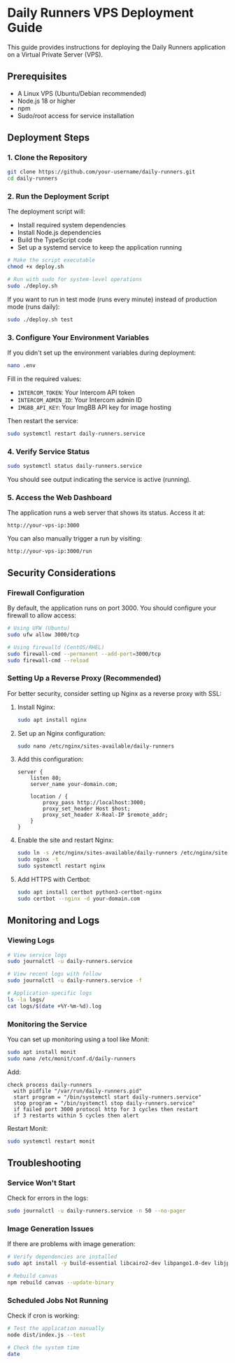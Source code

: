 # Daily Runners VPS Deployment Guide

This guide provides instructions for deploying the Daily Runners application on a Virtual Private Server (VPS).

## Prerequisites

- A Linux VPS (Ubuntu/Debian recommended)
- Node.js 18 or higher
- npm
- Sudo/root access for service installation

## Deployment Steps

### 1. Clone the Repository

```bash
git clone https://github.com/your-username/daily-runners.git
cd daily-runners
```

### 2. Run the Deployment Script

The deployment script will:
- Install required system dependencies
- Install Node.js dependencies
- Build the TypeScript code
- Set up a systemd service to keep the application running

```bash
# Make the script executable
chmod +x deploy.sh

# Run with sudo for system-level operations
sudo ./deploy.sh
```

If you want to run in test mode (runs every minute) instead of production mode (runs daily):

```bash
sudo ./deploy.sh test
```

### 3. Configure Your Environment Variables

If you didn't set up the environment variables during deployment:

```bash
nano .env
```

Fill in the required values:
- `INTERCOM_TOKEN`: Your Intercom API token
- `INTERCOM_ADMIN_ID`: Your Intercom admin ID
- `IMGBB_API_KEY`: Your ImgBB API key for image hosting

Then restart the service:

```bash
sudo systemctl restart daily-runners.service
```

### 4. Verify Service Status

```bash
sudo systemctl status daily-runners.service
```

You should see output indicating the service is active (running).

### 5. Access the Web Dashboard

The application runs a web server that shows its status. Access it at:

```
http://your-vps-ip:3000
```

You can also manually trigger a run by visiting:

```
http://your-vps-ip:3000/run
```

## Security Considerations

### Firewall Configuration

By default, the application runs on port 3000. You should configure your firewall to allow access:

```bash
# Using UFW (Ubuntu)
sudo ufw allow 3000/tcp

# Using firewalld (CentOS/RHEL)
sudo firewall-cmd --permanent --add-port=3000/tcp
sudo firewall-cmd --reload
```

### Setting Up a Reverse Proxy (Recommended)

For better security, consider setting up Nginx as a reverse proxy with SSL:

1. Install Nginx:
   ```bash
   sudo apt install nginx
   ```

2. Set up an Nginx configuration:
   ```bash
   sudo nano /etc/nginx/sites-available/daily-runners
   ```

3. Add this configuration:
   ```
   server {
       listen 80;
       server_name your-domain.com;
       
       location / {
           proxy_pass http://localhost:3000;
           proxy_set_header Host $host;
           proxy_set_header X-Real-IP $remote_addr;
       }
   }
   ```

4. Enable the site and restart Nginx:
   ```bash
   sudo ln -s /etc/nginx/sites-available/daily-runners /etc/nginx/sites-enabled/
   sudo nginx -t
   sudo systemctl restart nginx
   ```

5. Add HTTPS with Certbot:
   ```bash
   sudo apt install certbot python3-certbot-nginx
   sudo certbot --nginx -d your-domain.com
   ```

## Monitoring and Logs

### Viewing Logs

```bash
# View service logs
sudo journalctl -u daily-runners.service

# View recent logs with follow
sudo journalctl -u daily-runners.service -f

# Application-specific logs
ls -la logs/
cat logs/$(date +%Y-%m-%d).log
```

### Monitoring the Service

You can set up monitoring using a tool like Monit:

```bash
sudo apt install monit
sudo nano /etc/monit/conf.d/daily-runners
```

Add:
```
check process daily-runners
  with pidfile "/var/run/daily-runners.pid"
  start program = "/bin/systemctl start daily-runners.service"
  stop program = "/bin/systemctl stop daily-runners.service"
  if failed port 3000 protocol http for 3 cycles then restart
  if 3 restarts within 5 cycles then alert
```

Restart Monit:
```bash
sudo systemctl restart monit
```

## Troubleshooting

### Service Won't Start

Check for errors in the logs:
```bash
sudo journalctl -u daily-runners.service -n 50 --no-pager
```

### Image Generation Issues

If there are problems with image generation:
```bash
# Verify dependencies are installed
sudo apt install -y build-essential libcairo2-dev libpango1.0-dev libjpeg-dev libgif-dev librsvg2-dev

# Rebuild canvas
npm rebuild canvas --update-binary
```

### Scheduled Jobs Not Running

Check if cron is working:
```bash
# Test the application manually
node dist/index.js --test

# Check the system time
date
``` 